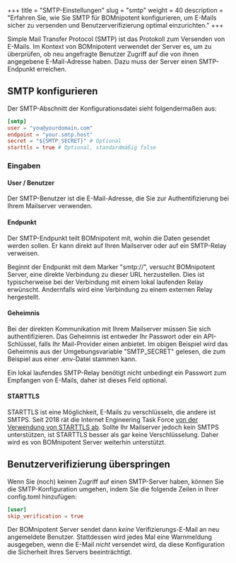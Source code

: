 +++
title = "SMTP-Einstellungen"
slug = "smtp"
weight = 40
description = "Erfahren Sie, wie Sie SMTP für BOMnipotent konfigurieren, um E-Mails sicher zu versenden und Benutzerverifizierung optimal einzurichten."
+++

Simple Mail Transfer Protocol (SMTP) ist das Protokoll zum Versenden von E-Mails. Im Kontext von BOMnipotent verwendet der Server es, um zu überprüfen, ob neu angefragte Benutzer Zugriff auf die von ihnen angegebene E-Mail-Adresse haben. Dazu muss der Server einen SMTP-Endpunkt erreichen.

## SMTP konfigurieren

Der SMTP-Abschnitt der Konfigurationsdatei sieht folgendermaßen aus:
```toml
[smtp]
user = "you@yourdomain.com"
endpoint = "your.smtp.host"
secret = "${SMTP_SECRET}" # Optional
starttls = true # Optional, standardmäßig false
```

### Eingaben

#### User / Benutzer

Der SMTP-Benutzer ist die E-Mail-Adresse, die Sie zur Authentifizierung bei Ihrem Mailserver verwenden.

#### Endpunkt

Der SMTP-Endpunkt teilt BOMnipotent mit, wohin die Daten gesendet werden sollen. Er kann direkt auf Ihren Mailserver oder auf ein SMTP-Relay verweisen.

Beginnt der Endpunkt mit dem Marker "smtp://", versucht BOMnipotent Server, eine direkte Verbindung zu dieser URL herzustellen. Dies ist typischerweise bei der Verbindung mit einem lokal laufenden Relay erwünscht. Andernfalls wird eine Verbindung zu einem externen Relay hergestellt.

#### Geheimnis

Bei der direkten Kommunikation mit Ihrem Mailserver müssen Sie sich authentifizieren. Das Geheimnis ist entweder Ihr Passwort oder ein API-Schlüssel, falls Ihr Mail-Provider einen anbietet. Im obigen Beispiel wird das Geheimnis aus der Umgebungsvariable "SMTP_SECRET" gelesen, die zum Beispiel aus einer .env-Datei stammen kann.

Ein lokal laufendes SMTP-Relay benötigt nicht unbedingt ein Passwort zum Empfangen von E-Mails, daher ist dieses Feld optional.

#### STARTTLS

STARTTLS ist eine Möglichkeit, E-Mails zu verschlüsseln, die andere ist SMTPS. Seit 2018 rät die Internet Engineering Task Force [von der Verwendung von STARTTLS ab](https://datatracker.ietf.org/doc/html/rfc8314). Sollte Ihr Mailserver jedoch kein SMTPS unterstützen, ist STARTTLS besser als gar keine Verschlüsselung. Daher wird es von BOMnipotent Server weiterhin unterstützt.

## Benutzerverifizierung überspringen

Wenn Sie (noch) keinen Zugriff auf einen SMTP-Server haben, können Sie die SMTP-Konfiguration umgehen, indem Sie die folgende Zeilen in Ihrer config.toml hinzufügen:

```toml
[user]
skip_verification = true
```

Der BOMnipotent Server sendet dann *keine* Verifizierungs-E-Mail an neu angemeldete Benutzer. Stattdessen wird jedes Mal eine Warnmeldung ausgegeben, wenn die E-Mail *nicht* versendet wird, da diese Konfiguration die Sicherheit Ihres Servers beeinträchtigt.